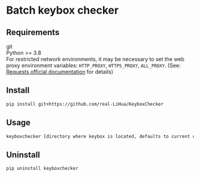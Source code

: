 # Batch keybox checker

## Requirements
git  
Python >= 3.8  
For restricted network environments, it may be necessary to set the web proxy environment variables:  `HTTP_PROXY`, `HTTPS_PROXY`, `ALL_PROXY`. (See: [Requests official documentation](https://requests.readthedocs.io/en/latest/user/advanced/#proxies) for details)

## Install
```bash
pip install git+https://github.com/real-LiHua/KeyboxChecker
```

## Usage
```bash
keyboxchecker [directory where keybox is located, defaults to current directory]
```

## Uninstall
```bash
pip uninstall keyboxchecker
```
